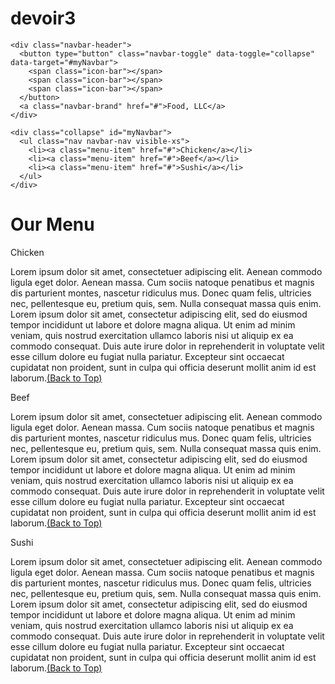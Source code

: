 # devoir3
<!DOCTYPE html>
<html>
<head>

<title>Module 3</title>

  <meta name="viewport" content="width=device-width, initial-scale=1">
  <link rel="stylesheet" href="https://maxcdn.bootstrapcdn.com/bootstrap/3.3.7/css/bootstrap.min.css">
  <script src="https://ajax.googleapis.com/ajax/libs/jquery/3.3.1/jquery.min.js"></script>
  <script src="https://maxcdn.bootstrapcdn.com/bootstrap/3.3.7/js/bootstrap.min.js"></script>

</head>
<style>.container-fluid{
	margin: 0;
	padding: 0;
}

.navbar{
	border-radius: 0px;
	background-color: rgba(0,0,0,0.8);
}

.navbar-brand{
  font-size: 35px;
  color: white;
  padding-left: 25px;
}

.navbar-brand:hover{
	color: white;
}

.nav{
	margin: 0;
	padding: 0;
}

.navbar-nav{
  font-size: 25px;
  text-align: center;
  margin: 0;
  padding: 0;
}

.navbar-toggle{
	border: 2px solid white;
	margin-right: 25px;
}

.icon-bar{
	background-color: white;
}


.main-title{
  margin-bottom: 15px;
  text-align: center;
  color: #ff4532;
  font-size: 50px;
  font-family: "Comic Sans MS", cursive, sans-serif;
  font-weight: bold;
}

li{
	box-sizing: border-box;
	width: 100%;
}

.menu-item{
	padding: 0;
	margin: 0;
	width: 100%;
	background-color: white;
	border-bottom: 1px solid black;
	color: black;
	display: block;
}

.menu-item:hover{
	background-color: rgba(0,0,0,0.9);
	color: rgba(0,0,0,0.4);
}



.row{
	margin: 20px;
}

.content-box{
	margin: 20px;
	width: auto;
	height: auto;
	color: black;
	background-color: rgba(0,0,0,0.2);
	font-family: "Comic Sans MS", cursive, sans-serif;
	padding: 20px;
}

.item-name{
	text-align: center;
	font-size: 20px;
	font-weight: bold;
}

#top{

}
</style>

<meta name="viewport" content="width=device-width, initial-scale=1">
<link rel="stylesheet" type="text/css" href="style.css">



<body>


<nav class="navbar" id="top">
  <div class="container-fluid">

    <div class="navbar-header">
      <button type="button" class="navbar-toggle" data-toggle="collapse" data-target="#myNavbar">
        <span class="icon-bar"></span>
        <span class="icon-bar"></span>
        <span class="icon-bar"></span> 
      </button>
      <a class="navbar-brand" href="#">Food, LLC</a>
    </div>

    <div class="collapse" id="myNavbar">
      <ul class="nav navbar-nav visible-xs">
        <li><a class="menu-item" href="#">Chicken</a></li>
        <li><a class="menu-item" href="#">Beef</a></li> 
        <li><a class="menu-item" href="#">Sushi</a></li> 
      </ul>
    </div>

  </div>
</nav>

<h1 class="main-title">Our Menu</h1>



<div class="row">

  <div class="col-lg-4 col-md-6 col-sm-12">
    <div class="content-box">
      <p class="item-name">Chicken</p>
      <p>Lorem ipsum dolor sit amet, consectetuer adipiscing elit. Aenean commodo ligula eget dolor. Aenean massa. Cum sociis natoque penatibus et magnis dis parturient montes, nascetur ridiculus mus. Donec quam felis, ultricies nec, pellentesque eu, pretium quis, sem. Nulla consequat massa quis enim. Lorem ipsum dolor sit amet, consectetur adipiscing elit, sed do eiusmod tempor incididunt ut labore et dolore magna aliqua. Ut enim ad minim veniam, quis nostrud exercitation ullamco laboris nisi ut aliquip ex ea commodo consequat. Duis aute irure dolor in reprehenderit in voluptate velit esse cillum dolore eu fugiat nulla pariatur. Excepteur sint occaecat cupidatat non proident, sunt in culpa qui officia deserunt mollit anim id est laborum.<a href="#top">(Back to Top)</a></p>
    </div>
  </div>

  <div class="col-lg-4 col-md-6 col-sm-12">
    <div class="content-box">
      <p class="item-name">Beef</p>
      <p>Lorem ipsum dolor sit amet, consectetuer adipiscing elit. Aenean commodo ligula eget dolor. Aenean massa. Cum sociis natoque penatibus et magnis dis parturient montes, nascetur ridiculus mus. Donec quam felis, ultricies nec, pellentesque eu, pretium quis, sem. Nulla consequat massa quis enim. Lorem ipsum dolor sit amet, consectetur adipiscing elit, sed do eiusmod tempor incididunt ut labore et dolore magna aliqua. Ut enim ad minim veniam, quis nostrud exercitation ullamco laboris nisi ut aliquip ex ea commodo consequat. Duis aute irure dolor in reprehenderit in voluptate velit esse cillum dolore eu fugiat nulla pariatur. Excepteur sint occaecat cupidatat non proident, sunt in culpa qui officia deserunt mollit anim id est laborum.<a href="#top">(Back to Top)</a></p>
    </div>
  </div>


  <div class="col-lg-4 col-md-12 col-sm-12">
    <div class="content-box">
      <p class="item-name">Sushi</p>
      <p>Lorem ipsum dolor sit amet, consectetuer adipiscing elit. Aenean commodo ligula eget dolor. Aenean massa. Cum sociis natoque penatibus et magnis dis parturient montes, nascetur ridiculus mus. Donec quam felis, ultricies nec, pellentesque eu, pretium quis, sem. Nulla consequat massa quis enim. Lorem ipsum dolor sit amet, consectetur adipiscing elit, sed do eiusmod tempor incididunt ut labore et dolore magna aliqua. Ut enim ad minim veniam, quis nostrud exercitation ullamco laboris nisi ut aliquip ex ea commodo consequat. Duis aute irure dolor in reprehenderit in voluptate velit esse cillum dolore eu fugiat nulla pariatur. Excepteur sint occaecat cupidatat non proident, sunt in culpa qui officia deserunt mollit anim id est laborum.<a href="#top">(Back to Top)</a></p>
    </div>
  </div>

</div>


</body>
</html>




